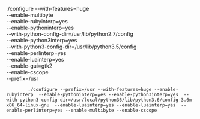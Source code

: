 ./configure --with-features=huge \
            --enable-multibyte \
            --enable-rubyinterp=yes \
            --enable-pythoninterp=yes \
            --with-python-config-dir=/usr/lib/python2.7/config \
            --enable-python3interp=yes \
            --with-python3-config-dir=/usr/lib/python3.5/config \
            --enable-perlinterp=yes \
            --enable-luainterp=yes \
            --enable-gui=gtk2 \
            --enable-cscope \
            --prefix=/usr


            ./configure --prefix=/usr --with-features=huge --enable-rubyinterp  --enable-pythoninterp=yes --enable-python3interp=yes  --with-python3-config-dir=/usr/local/python36/lib/python3.6/config-3.6m-x86_64-linux-gnu  --enable-luainterp=yes --enable-luainterp=yes  --enable-perlinterp=yes --enable-multibyte --enable-cscope
